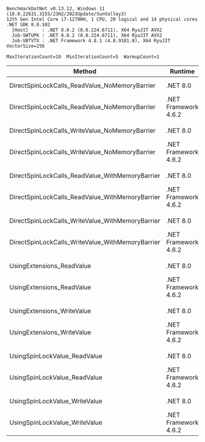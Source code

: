 ```

BenchmarkDotNet v0.13.12, Windows 11 (10.0.22631.3155/23H2/2023Update/SunValley3)
12th Gen Intel Core i7-12700H, 1 CPU, 20 logical and 14 physical cores
.NET SDK 8.0.102
  [Host]     : .NET 8.0.2 (8.0.224.6711), X64 RyuJIT AVX2
  Job-SWTUPK : .NET 8.0.2 (8.0.224.6711), X64 RyuJIT AVX2
  Job-VBTVTX : .NET Framework 4.8.1 (4.8.9181.0), X64 RyuJIT VectorSize=256

MaxIterationCount=10  MinIterationCount=5  WarmupCount=1  

```

| Method                                           | Runtime              |      Mean |     Error |    StdDev | Ratio | RatioSD |
|--------------------------------------------------|----------------------|----------:|----------:|----------:|------:|--------:|
| DirectSpinLockCalls_ReadValue_NoMemoryBarrier    | .NET 8.0             |  9.043 ns | 0.0859 ns | 0.0223 ns |  1.00 |    0.00 |
| DirectSpinLockCalls_ReadValue_NoMemoryBarrier    | .NET Framework 4.6.2 |  9.696 ns | 0.1640 ns | 0.0426 ns |  1.07 |    0.01 |
|                                                  |                      |           |           |           |       |         |
| DirectSpinLockCalls_WriteValue_NoMemoryBarrier   | .NET 8.0             |  9.103 ns | 0.1496 ns | 0.0388 ns |  1.00 |    0.00 |
| DirectSpinLockCalls_WriteValue_NoMemoryBarrier   | .NET Framework 4.6.2 |  9.861 ns | 0.3530 ns | 0.2335 ns |  1.08 |    0.03 |
|                                                  |                      |           |           |           |       |         |
| DirectSpinLockCalls_ReadValue_WithMemoryBarrier  | .NET 8.0             | 14.578 ns | 0.2108 ns | 0.0326 ns |  1.00 |    0.00 |
| DirectSpinLockCalls_ReadValue_WithMemoryBarrier  | .NET Framework 4.6.2 | 15.886 ns | 0.2014 ns | 0.0523 ns |  1.09 |    0.01 |
|                                                  |                      |           |           |           |       |         |
| DirectSpinLockCalls_WriteValue_WithMemoryBarrier | .NET 8.0             | 14.676 ns | 0.1991 ns | 0.0517 ns |  1.00 |    0.00 |
| DirectSpinLockCalls_WriteValue_WithMemoryBarrier | .NET Framework 4.6.2 | 15.847 ns | 0.2985 ns | 0.1064 ns |  1.08 |    0.01 |
|                                                  |                      |           |           |           |       |         |
| UsingExtensions_ReadValue                        | .NET 8.0             | 18.169 ns | 2.3625 ns | 1.5626 ns |  1.00 |    0.00 |
| UsingExtensions_ReadValue                        | .NET Framework 4.6.2 | 16.878 ns | 0.3275 ns | 0.1713 ns |  0.92 |    0.08 |
|                                                  |                      |           |           |           |       |         |
| UsingExtensions_WriteValue                       | .NET 8.0             | 14.116 ns | 0.3013 ns | 0.1338 ns |  1.00 |    0.00 |
| UsingExtensions_WriteValue                       | .NET Framework 4.6.2 | 14.557 ns | 0.2601 ns | 0.1155 ns |  1.03 |    0.01 |
|                                                  |                      |           |           |           |       |         |
| UsingSpinLockValue_ReadValue                     | .NET 8.0             |  9.156 ns | 0.1896 ns | 0.0492 ns |  1.00 |    0.00 |
| UsingSpinLockValue_ReadValue                     | .NET Framework 4.6.2 |  9.760 ns | 0.1552 ns | 0.0689 ns |  1.07 |    0.01 |
|                                                  |                      |           |           |           |       |         |
| UsingSpinLockValue_WriteValue                    | .NET 8.0             |  9.496 ns | 0.0583 ns | 0.0090 ns |  1.00 |    0.00 |
| UsingSpinLockValue_WriteValue                    | .NET Framework 4.6.2 | 10.505 ns | 0.2254 ns | 0.1001 ns |  1.11 |    0.01 |
